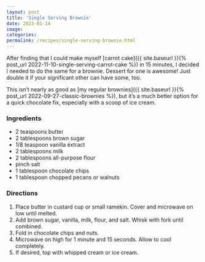 ```yaml
---
layout: post
title: 'Single Serving Brownie'
date: 2023-01-14
image:
categories:
permalink: /recipes/single-serving-brownie.html
---
```


After finding that I could make myself [carrot cake]({{ site.baseurl }}{% post_url 2022-11-10-single-serving-carrot-cake %}) in 15 minutes, I decided I needed to do the same for a brownie. Dessert for one is awesome! Just double it if your significant other can have some, too.

This isn’t nearly as good as [my regular brownies]({{ site.baseurl }}{% post_url 2022-09-27-classic-brownies %}), but it’s a much better option for a quick chocolate fix, especially with a scoop of ice cream.

### Ingredients

- 2 teaspoons butter
- 2 tablespoons brown sugar
- 1/8 teaspoon vanilla extract
- 2 tablespoons milk
- 2 tablespoons all-purpose flour
- pinch salt
- 1 tablespoon chocolate chips
- 1 tablespoon chopped pecans or walnuts

### Directions

1. Place butter in custard cup or small ramekin. Cover and microwave on low until melted.
2. Add brown sugar, vanilla, milk, flour, and salt. Whisk with fork until combined.
3. Fold in chocolate chips and nuts.
4. Microwave on high for 1 minute and 15 seconds. Allow to cool completely.
5. If desired, top with whipped cream or ice cream.
